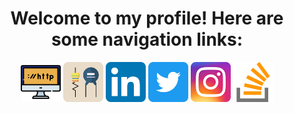 <h1 align="center">Welcome to my profile! Here are some navigation links: </h1>
<p align="center">
<a href=https://mohamadmoheb.github.io/Website/><img align="center" src="Icons/Website.png" alt="Website" height="64" width="64"/></a>
<a href=https://github.com/Electronics-Calculator><img align="center" src="Icons/EC.png" alt="EC" height="64" width="64" target="_blank"/></a>
<a href=https://www.linkedin.com/in/mohamad-moheb-901501162/><img align="center" src="Icons/LinkedIn.png" alt="LinkedIn" height="64" width="64"/></a>
<a href=https://twitter.com/m0edah0e><img align="center" src="Icons/Twitter.png" alt="Twitter" height="64" width="64"/></a>
<a href=https://www.instagram.com/mohamadmohebx><img align="center" src="Icons/Instagram.png" alt="Instagram" height="64" width="64"/></a>
<a href=https://stackoverflow.com/users/12148762/mohamad><img align="center" src="Icons/Stack.png" alt="Stackoverflow" height="64" width="64"/></a>
